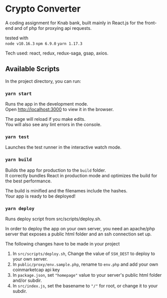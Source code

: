 # Crypto Converter
A coding assignment for Knab bank, built mainly in React.js for the front-end and of php for proxying api requests. 

tested with  
`node v10.16.3`
`npm 6.9.0`
`yarn 1.17.3`

Tech used: react, redux, redux-saga, gsap, axios.

## Available Scripts

In the project directory, you can run:

### `yarn start`

Runs the app in the development mode.<br>
Open [http://localhost:3000](http://localhost:3000) to view it in the browser.

The page will reload if you make edits.<br>
You will also see any lint errors in the console.

### `yarn test`

Launches the test runner in the interactive watch mode.<br>

### `yarn build`

Builds the app for production to the `build` folder.<br>
It correctly bundles React in production mode and optimizes the build for the best performance.

The build is minified and the filenames include the hashes.<br>
Your app is ready to be deployed!

### `yarn deploy`

Runs deploy script from src/scripts/deploy.sh.

In order to deploy the app on your own server, you need an apache/php server that exposes a public html folder and an ssh connection set up. 

The following changes have to be made in your project
1. In `src/scripts/deploy.sh`, Change the value of `SSH_DEST` to deploy to your own server.
2. In `public/proxy/env.sample.php`, rename to `env.php` and add your own coinmarketcap api key
3. In `package.json`, set `"homepage"` value to your server's public html folder and/or subdir.
4. In `src/index.js`, set the basename to `"/"` for root, or change it to your subdir.
